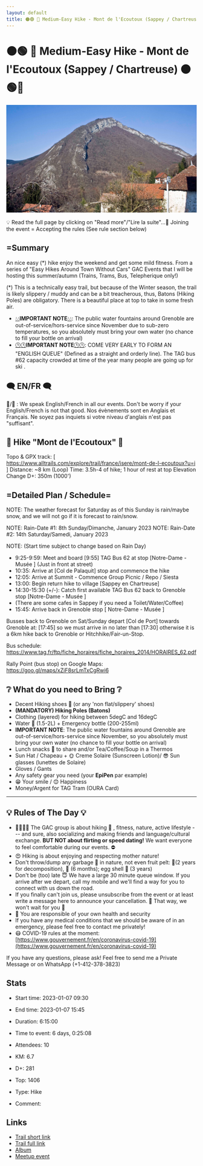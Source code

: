 ```yaml
---
layout: default
title: 🟠🟢 🥾 Medium-Easy Hike - Mont de l'Ecoutoux (Sappey / Chartreuse) 🟠🟢🥾
---
```


# 🟠🟢 🥾 Medium-Easy Hike - Mont de l'Ecoutoux (Sappey / Chartreuse) 🟠🟢🥾

![2023-01-07-ecoutoux](/Stats/img/orig/2023-01-07-ecoutoux.jpg)

💡 Read the full page by clicking on "Read more"/"Lire la suite"...💜
Joining the event = Accepting the rules (See rule section below)

## =Summary

An nice easy (\*) hike enjoy the weekend and get some mild fitness.
From a series of "Easy Hikes Around Town Without Cars" GAC Events that I will be hosting this summer/autumn (Trains, Trams, Bus, Telepherique only!)

(\*) This is a technically easy trail, but because of the Winter season, the trail is likely slippery / muddy and can be a bit treacherous, thus, Batons (Hiking Poles) are obligatory. There is a beautiful place at top to take in some fresh air.

* [💧💧](https://emojipedia.org/droplet/)**IMPORTANT NOTE**[💧💧](https://emojipedia.org/droplet/): The public water fountains around Grenoble are out-of-service/hors-service since November due to sub-zero temperatures, so you absolutely must bring your own water (no chance to fill your bottle on arrival)
* [🕒🕒](https://emojipedia.org/three-oclock/)**IMPORTANT NOTE**[🕒🕒](https://emojipedia.org/three-oclock/): COME VERY EARLY TO FORM AN "ENGLISH QUEUE" (Defined as a straight and orderly line). The TAG bus #62 capacity crowded at time of the year many people are going up for ski .

## 🗨️ EN/FR 🗨️
🦅/🐓 : We speak English/French in all our events. Don't be worry if your English/French is not that good. Nos évènements sont en Anglais et Français. Ne soyez pas inquiets si votre niveau d'anglais n'est pas "suffisant".

## 🥾 Hike "Mont de l'Ecoutoux" 🥾

Topo & GPX track: [ https://www.alltrails.com/explore/trail/france/isere/mont-de-l-ecoutoux?u=i ]
Distance: \~8 km (Loop)
Time: 3.5h-4 of hike; 1 hour of rest at top
Elevation Change D+: 350m (1000')

## =Detailed Plan / Schedule=

NOTE: The weather forecast for Saturday as of this Sunday is rain/maybe snow, and we will not go if it is forecast to rain/snow.

NOTE: Rain-Date #1: 8th Sunday/Dimanche, January 2023
NOTE: Rain-Date #2: 14th Saturday/Samedi, January 2023

NOTE: (Start time subject to change based on Rain Day)

* 9:25-9:59: Meet and board [9:55] TAG Bus 62 at stop [Notre-Dame - Musée ] (Just in front at street)
* 10:35: Arrive at [Col de Palaquit] stop and commence the hike
* 12:05: Arrive at Summit - Commence Group Picnic / Repo / Siesta
* 13:00: Begin return hike to village [Sappey en Chartreuse]
* 14:30-15:30 (+/-): Catch first available TAG Bus 62 back to Grenoble stop [Notre-Dame - Musée ]
* (There are some cafes in Sappey if you need a Toilet/Water/Coffee)
* 15:45: Arrive back in Grenoble stop [ Notre-Dame - Musée ]

Busses back to Grenoble on Sat/Sunday depart [Col de Port] towards Grenoble at: [17:45] so we must arrive in no later than [17:30] otherwise it is a 6km hike back to Grenoble or Hitchhike/Fair-un-Stop.

Bus schedule: https://www.tag.fr/ftp/fiche_horaires/fiche_horaires_2014/HORAIRES_62.pdf

Rally Point (bus stop) on Google Maps: https://goo.gl/maps/xZiF8srLmTxCgRwi6

## ❔ What do you need to Bring ❔

* Decent Hiking shoes 🥾 (or any 'non flat/slippery' shoes)
* **(MANDATORY) Hiking Poles (Batons)**
* Clothing (layered) for hiking between 5degC and 16degC
* Water 🧃 (1.5-2L) + Emergency bottle (200-255ml)
* **IMPORTANT NOTE**: The public water fountains around Grenoble are out-of-service/hors-service since November, so you absolutely must bring your own water (no chance to fill your bottle on arrival)
* Lunch snacks 🍫 to share and/or Tea/Coffee/Soup in a Thermos
* Sun Hat / Chapeau + 🌞 Creme Solaire (Sunscreen Lotion)/ 😎 Sun glasses (lunettes de Solaire)
* Gloves / Gants
* Any safety gear you need (your **EpiPen** par example)
* 😁 Your smile / 😊 Happiness
* Money/Argent for TAG Tram (OURA Card)

***

## 💡 Rules of The Day 💡

* 🚶‍♀️🚶‍♂️ The GAC group is about hiking 🥾 , fitness, nature, active lifestyle --- and sure, also socializing and making friends and language/cultural exchange. **BUT NOT about flirting or speed dating!** We want everyone to feel comfortable during our events. ⛔
* 😍 Hiking is about enjoying and respecting mother nature!
* Don't throw/dump any garbage 🚮 in nature, not even fruit pelt: 🍌(2 years for decomposition), 🍊 (6 months); egg shell 🥚 (3 years)
* Don't be (too) late 😇 We have a large 30 minute queue window. If you arrive after we depart, call my mobile and we'll find a way for you to connect with us down the road.
* If you finally can't join us, please unsubscribe from the event or at least write a message here to announce your cancellation. 💜 That way, we won't wait for you 💜
* 💟 You are responsible of your own health and security
* If you have any medical conditions that we should be aware of in an emergency, please feel free to contact me privately!
* 😷 COVID-19 rules at the moment: [https://www.gouvernement.fr/en/coronavirus-covid-19](https://www.gouvernement.fr/en/coronavirus-covid-19)

If you have any questions, please ask! Feel free to send me a Private Message or on WhatsApp (+1-412-378-3823)

## Stats

- Start time: 2023-01-07 09:30
- End time: 2023-01-07 15:45
- Duration: 6:15:00
- Time to event: 6 days, 0:25:08
- Attendees: 10

- KM: 6.7
- D+: 281
- Top: 1406
- Type: Hike
- Comment: 

## Links

- [Trail short link](https://s.42l.fr/YkTNXlON)
- [Trail full link]()
- [Album](https://binnette.github.io/GacImg2023/2023-01-07-🟠🟢-🥾-Medium-Easy-Hike-Mont-de-lEcoutoux-Sappey-🟠🟢🥾.html)
- [Meetup event](https://www.meetup.com/grenoble-adventure-club-english-french/events/290644622/)
